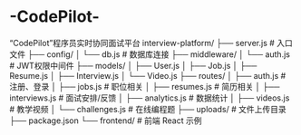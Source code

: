 # -CodePilot-
“CodePilot”程序员实时协同面试平台
interview-platform/
├── server.js              # 入口文件
├── config/
│   └── db.js              # 数据库连接
├── middleware/
│   └── auth.js            # JWT权限中间件
├── models/
│   ├── User.js
│   ├── Job.js
│   ├── Resume.js
│   ├── Interview.js
│   └── Video.js
├── routes/
│   ├── auth.js            # 注册、登录
│   ├── jobs.js            # 职位相关
│   ├── resumes.js         # 简历相关
│   ├── interviews.js      # 面试安排/反馈
│   ├── analytics.js       # 数据统计
│   ├── videos.js          # 教学视频
│   └── challenges.js      # 在线编程题
├── uploads/               # 文件上传目录
├── package.json
└── frontend/              # 前端 React 示例

